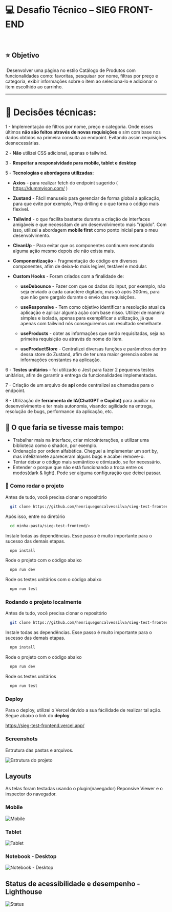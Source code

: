 # 💻 Desafio Técnico – SIEG FRONT-END

​

## ⭐ Objetivo

​
Desenvolver uma página no estilo Catálogo de Produtos com funcionalidades como: favoritas, pesquisar por nome, filtras por preço e categoria, exibir informações sobre o item ao seleciona-lo e adicionar o item escolhido ao carrinho.
​

---

# 📝 Decisões técnicas:

1 - Implementação de filtros por nome, preço e categoria. Onde esses últimos **não são feitos através de novas requisições** e sim com base nos dados obtidos na primeira consulta ao endpoint. Evitando assim requisições desnecessárias.

2 - **Não** utilizei CSS adicional, apenas o tailwind.

3 - **Respeitar a responsividade para mobile, tablet e desktop**

5 - **Tecnologias e abordagens utilizadas:**

-   **Axios** - para realizar fetch do endpoint sugerido ( https://dummyjson.com/ )

-   **Zustand** - Fácil manuseio para gerenciar de forma global a aplicação, para que evite por exemplo, Prop drilling e o que torna o código mais flexivel.

-   **Tailwind** - o que facilita bastante durante a criação de interfaces amigáveis e que necessitam de um desenvolvimento mais "rápido". Com isso, utilizei a abordagem **mobile first** como ponto inicial para o meu desenvolvimento.

-   **CleanUp** - Para evitar que os componentes continuem executando alguma ação mesmo depois ele não exista mais.

-   **Componentização** - Fragmentação do código em diversos componentes, afim de deixa-lo mais legível, testável e modular.

-   **Custom Hooks** - Foram criados com a finalidade de:

    -   **useDebounce** - Fazer com que os dados do input, por exemplo, não seja enviado a cada caractere digitado, mas só após 300ms, para que não gere gargalo durante o envio das requisições.

    -   **useResponsive** - Tem como objetivo identificar a resolução atual da aplicação e aplicar alguma ação com base nisso. Utilizei de maneira simples e isolada, apenas para exemplificar a utilização, já que apenas com tailwind nós conseguiremos um resultado semelhante.

    -   **useProducts** - obter as informações que serão requisitadas, seja na primeira requisição ou através do nome do item.

    -   **useProductStore** - Centralizei diversas funções e parâmetros dentro dessa store do Zustand, afim de ter uma maior gerencia sobre as informações constantes na aplicação.

6 - **Testes unitários** - foi utilizado o Jest para fazer 2 pequenos testes unitários, afim de garantir a entrega da funcionalidades implementadas.

7 - Criação de um arquivo de **api** onde centralizei as chamadas para o endpoint.

8 - Utilização de **ferramenta de IA(ChatGPT e Copilot)** para auxiliar no desenvolvimento e ter mais autonomia, visando: agilidade na entrega, resolução de bugs, performance da aplicação, etc.

## 📝 O que faria se tivesse mais tempo:

-   Trabalhar mais na interface, criar microinterações, e utilizar uma biblioteca como o shadcn, por exemplo.
-   Ordenação por ordem alfabética. Cheguei a implementar um sort by, mas infelizmnete apareceram alguns bugs e acabei remove-o.
-   Tentar deixar o código mais semântico e otimizado, se for necessário.
-   Entender o porque que não está funcionando a troca entre os modos(dark & light). Pode ser alguma configuração que deixei passar.

### 📝 Como rodar o projeto

Antes de tudo, você precisa clonar o repositório

```bash
  git clone https://github.com/henriquegoncalvessilva/sieg-test-frontend.git
```

Após isso, entre no diretório

```bash
  cd minha-pasta/sieg-test-frontend/>
```

Instale todas as dependências. Esse passo é muito importante para o sucesso das demais etapas.

```bash
  npm install
```

Rode o projeto com o código abaixo

```bash
  npm run dev
```

Rode os testes unitários com o código abaixo

```bash
  npm run test
```

### Rodando o projeto localmente

Antes de tudo, você precisa clonar o repositório

```bash
  git clone https://github.com/henriquegoncalvessilva/sieg-test-frontend.git
```

Instale todas as dependências. Esse passo é muito importante para o sucesso das demais etapas.

```bash
  npm install
```

Rode o projeto com o código abaixo

```bash
  npm run dev
```

Rode os testes unitários

```bash
  npm run test
```

### Deploy

Para o deploy, utilizei o Vercel devido a sua fácilidade de realizar tal ação. Segue abaixo o link do **deploy**

https://sieg-test-frontend.vercel.app/

### Screenshots

Estrutura das pastas e arquivos.

![Estrutura do projeto](./screenshots/pastas.png)

## Layouts

As telas foram testadas usando o plugin(navegador) Reponsive Viewer e o inspector do navegador.

### Mobile

![Mobile](./screenshots/mobile.png)

### Tablet

![Tablet](./screenshots/tablet.png)

### Notebook - Desktop

![Notebook - Desktop](./screenshots/desktop.png)

## Status de acessibilidade e desempenho - Lighthouse

![Status](./screenshots/lighthouse.png)
